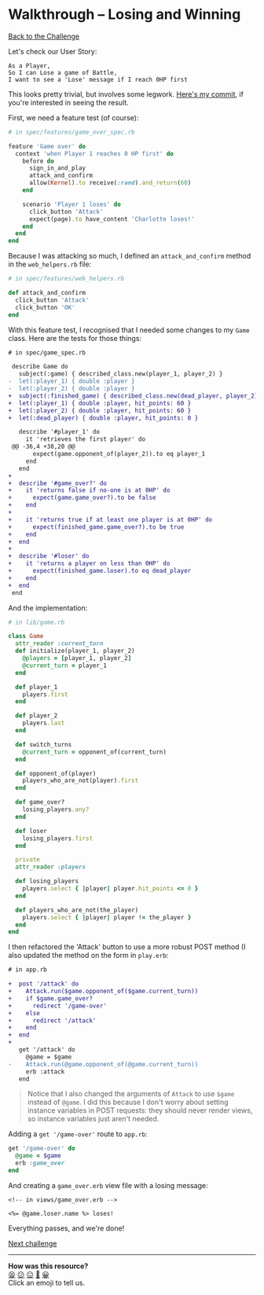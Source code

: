# Walkthrough – Losing and Winning

[Back to the Challenge](../losing_and_winning.md)

Let's check our User Story:

```
As a Player,
So I can Lose a game of Battle,
I want to see a 'Lose' message if I reach 0HP first
```

This looks pretty trivial, but involves some legwork. [Here's my commit](https://github.com/sjmog/battle/commit/70e1928bc2616b2b04ec1722dde1a35ad745fe4b), if you're interested in seeing the result.

First, we need a feature test (of course):

```ruby
# in spec/features/game_over_spec.rb

feature 'Game over' do
  context 'when Player 1 reaches 0 HP first' do
    before do
      sign_in_and_play
      attack_and_confirm
      allow(Kernel).to receive(:rand).and_return(60)
    end

    scenario 'Player 1 loses' do
      click_button 'Attack'
      expect(page).to have_content 'Charlotte loses!'
    end
  end
end
```

Because I was attacking so much, I defined an `attack_and_confirm` method in the `web_helpers.rb` file:

```ruby
# in spec/features/web_helpers.rb

def attack_and_confirm
  click_button 'Attack'
  click_button 'OK'
end
```

With this feature test, I recognised that I needed some changes to my `Game` class. Here are the tests for those things:

```diff
# in spec/game_spec.rb

 describe Game do
   subject(:game) { described_class.new(player_1, player_2) }
-  let(:player_1) { double :player }
-  let(:player_2) { double :player }
+  subject(:finished_game) { described_class.new(dead_player, player_2) }
+  let(:player_1) { double :player, hit_points: 60 }
+  let(:player_2) { double :player, hit_points: 60 }
+  let(:dead_player) { double :player, hit_points: 0 }

   describe '#player_1' do
     it 'retrieves the first player' do
 @@ -36,4 +38,20 @@
       expect(game.opponent_of(player_2)).to eq player_1
     end
   end
+
+  describe '#game_over?' do
+    it 'returns false if no-one is at 0HP' do
+      expect(game.game_over?).to be false
+    end
+
+    it 'returns true if at least one player is at 0HP' do
+      expect(finished_game.game_over?).to be true
+    end
+  end
+
+  describe '#loser' do
+    it 'returns a player on less than 0HP' do
+      expect(finished_game.loser).to eq dead_player
+    end
+  end
 end
```

And the implementation:

```ruby
# in lib/game.rb

class Game
  attr_reader :current_turn
  def initialize(player_1, player_2)
    @players = [player_1, player_2]
    @current_turn = player_1
  end

  def player_1
    players.first
  end

  def player_2
    players.last
  end

  def switch_turns
    @current_turn = opponent_of(current_turn)
  end

  def opponent_of(player)
    players_who_are_not(player).first
  end

  def game_over?
    losing_players.any?
  end

  def loser
    losing_players.first
  end

  private
  attr_reader :players

  def losing_players
    players.select { |player| player.hit_points <= 0 }
  end

  def players_who_are_not(the_player)
    players.select { |player| player != the_player }
  end
end
```

I then refactored the 'Attack' button to use a more robust POST method (I also updated the method on the form in `play.erb`:

```diff
# in app.rb

+  post '/attack' do
+    Attack.run($game.opponent_of($game.current_turn))
+    if $game.game_over?
+      redirect '/game-over'
+    else
+      redirect '/attack'
+    end
+  end
+
   get '/attack' do
     @game = $game
-    Attack.run(@game.opponent_of(@game.current_turn))
     erb :attack
   end
```

> Notice that I also changed the arguments of `Attack` to use `$game` instead of `@game`. I did this because I don't worry about setting instance variables in POST requests: they should never render views, so instance variables just aren't needed.

Adding a `get '/game-over'` route to `app.rb`:

```ruby
get '/game-over' do
  @game = $game
  erb :game_over
end
```

And creating a `game_over.erb` view file with a losing message:

```erb
<!-- in views/game_over.erb -->

<%= @game.loser.name %> loses!
```

Everything passes, and we're done!

[Next challenge](../killing_the_global_variable.md)

<!-- BEGIN GENERATED SECTION DO NOT EDIT -->

---

**How was this resource?**  
[😫](https://airtable.com/shrUJ3t7KLMqVRFKR?prefill_Repository=course&prefill_File=intro_to_the_web/walkthroughs/losing_and_winning.md&prefill_Sentiment=😫) [😕](https://airtable.com/shrUJ3t7KLMqVRFKR?prefill_Repository=course&prefill_File=intro_to_the_web/walkthroughs/losing_and_winning.md&prefill_Sentiment=😕) [😐](https://airtable.com/shrUJ3t7KLMqVRFKR?prefill_Repository=course&prefill_File=intro_to_the_web/walkthroughs/losing_and_winning.md&prefill_Sentiment=😐) [🙂](https://airtable.com/shrUJ3t7KLMqVRFKR?prefill_Repository=course&prefill_File=intro_to_the_web/walkthroughs/losing_and_winning.md&prefill_Sentiment=🙂) [😀](https://airtable.com/shrUJ3t7KLMqVRFKR?prefill_Repository=course&prefill_File=intro_to_the_web/walkthroughs/losing_and_winning.md&prefill_Sentiment=😀)  
Click an emoji to tell us.

<!-- END GENERATED SECTION DO NOT EDIT -->
